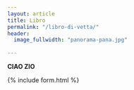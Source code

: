 ```yaml
---
layout: article
title: Libro
permalink: "/libro-di-vetta/"
header: 
  image_fullwidth: "panorama-pana.jpg"
  
---
```

**CIAO ZIO**

{% include form.html %}
